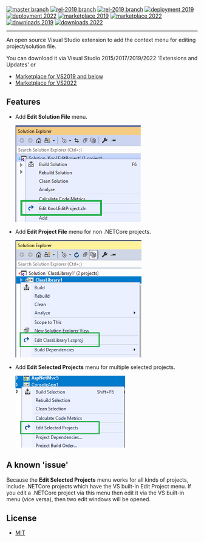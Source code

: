 [![master branch](https://img.shields.io/azure-devops/build/heku/18bbd6e7-59f0-4bc9-a26a-1c9049793678/12/master?label=master)](https://dev.azure.com/heku/Kool.EditProject/_build/latest?definitionId=12&branchName=master)
[![rel-2019 branch](https://img.shields.io/azure-devops/build/heku/18bbd6e7-59f0-4bc9-a26a-1c9049793678/12/rel-2019?label=rel-2019)](https://dev.azure.com/heku/Kool.EditProject/_build/latest?definitionId=12&branchName=rel-2019)
[![rel-2019 branch](https://img.shields.io/azure-devops/build/heku/18bbd6e7-59f0-4bc9-a26a-1c9049793678/12/rel-2022?label=rel-2022)](https://dev.azure.com/heku/Kool.EditProject/_build/latest?definitionId=12&branchName=rel-2022)
[![deployment 2019](https://vsrm.dev.azure.com/heku/_apis/public/Release/badge/18bbd6e7-59f0-4bc9-a26a-1c9049793678/1/2)](https://dev.azure.com/heku/Kool.EditProject/_dashboards/dashboard/b9294e57-7c09-45ee-9318-c4498b99c1c7)
[![deployment 2022](https://vsrm.dev.azure.com/heku/_apis/public/Release/badge/18bbd6e7-59f0-4bc9-a26a-1c9049793678/1/4)](https://dev.azure.com/heku/Kool.EditProject/_dashboards/dashboard/b9294e57-7c09-45ee-9318-c4498b99c1c7)
[![marketplace 2019](https://img.shields.io/visual-studio-marketplace/v/heku.editproject.svg?label=Marketplace)](https://marketplace.visualstudio.com/items?itemName=heku.EditProject)
[![marketplace 2022](https://img.shields.io/visual-studio-marketplace/v/heku.editproject2022.svg?label=Marketplace)](https://marketplace.visualstudio.com/items?itemName=heku.EditProject2022)
[![downloads 2019](https://img.shields.io/visual-studio-marketplace/d/heku.editproject.svg?label=Downloads)](https://marketplace.visualstudio.com/items?itemName=heku.EditProject)
[![downloads 2022](https://img.shields.io/visual-studio-marketplace/d/heku.editproject2022.svg?label=Downloads)](https://marketplace.visualstudio.com/items?itemName=heku.EditProject2022)

--------

An open source Visual Studio extension to add the context menu for editing project/solution file.

You can download it via Visual Studio 2015/2017/2019/2022 'Extensions and Updates' or
- [Marketplace for VS2019 and below](https://marketplace.visualstudio.com/items?itemName=heku.EditProject)
- [Marketplace for VS2022](https://marketplace.visualstudio.com/items?itemName=heku.EditProject2022)

## Features
- Add **Edit Solution File** menu.

    ![Edit Solution Screenshot](Screenshots/Solution.png)
- Add **Edit Project File** menu for non .NETCore projects.

    ![Edit Single Project Screenshot](Screenshots/SingleProject.png)
- Add **Edit Selected Projects** menu for multiple selected projects.
  
    ![Edit Multiple Projects Screenshot](Screenshots/MultipleProjects.png)

## A known 'issue'
Because the **Edit Selected Projects** menu works for all kinds of projects, include .NETCore projects which have the VS built-in Edit Project menu.
If you edit a .NETCore project via this menu then edit it via the VS built-in menu (vice versa), then two edit windows will be opened.

## License
- [MIT](LICENSE)